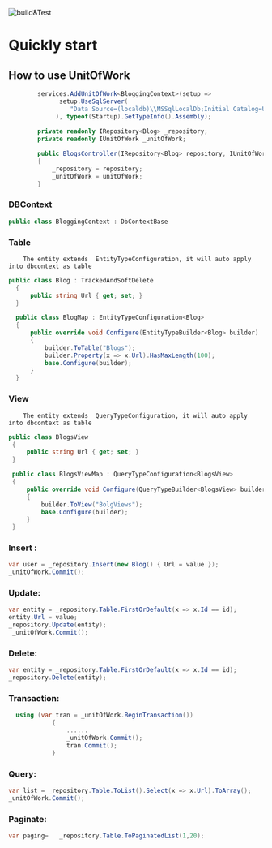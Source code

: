 ![build&Test](https://github.com/mingxiaoyu/UnitOfWork/workflows/build&Test/badge.svg)

# Quickly start

## How to use UnitOfWork
```csharp
        services.AddUnitOfWork<BloggingContext>(setup =>
              setup.UseSqlServer(
                 "Data Source=(localdb)\\MSSqlLocalDb;Initial Catalog=UnitOfWorkDb;Integrated Security=true;MultipleActiveResultSets=true;"
             ), typeof(Startup).GetTypeInfo().Assembly);
             
        private readonly IRepository<Blog> _repository;
        private readonly IUnitOfWork _unitOfWork;

        public BlogsController(IRepository<Blog> repository, IUnitOfWork unitOfWork)
        {
            _repository = repository;
            _unitOfWork = unitOfWork;
        }
 ```  
 
 ### DBContext
 ```csharp
 public class BloggingContext : DbContextBase
 ``` 
 ### Table 
        The entity extends  EntityTypeConfiguration, it will auto apply into dbcontext as table
  ```csharp
 public class Blog : TrackedAndSoftDelete
    {
        public string Url { get; set; }
    }

    public class BlogMap : EntityTypeConfiguration<Blog>
    {
        public override void Configure(EntityTypeBuilder<Blog> builder)
        {
            builder.ToTable("Blogs");
            builder.Property(x => x.Url).HasMaxLength(100);
            base.Configure(builder);
        }
    }
 ``` 
 ### View  
        The entity extends  QueryTypeConfiguration, it will auto apply into dbcontext as table
   ```csharp
  public class BlogsView
    {
        public string Url { get; set; }
    }

    public class BlogsViewMap : QueryTypeConfiguration<BlogsView>
    {
        public override void Configure(QueryTypeBuilder<BlogsView> builder)
        {
            builder.ToView("BolgViews");
            base.Configure(builder);
        }
    }
 ``` 
### Insert : 
```csharp
var user = _repository.Insert(new Blog() { Url = value });
_unitOfWork.Commit();
 ```    
 
### Update:
```csharp
var entity = _repository.Table.FirstOrDefault(x => x.Id == id);
entity.Url = value;
_repository.Update(entity);
 _unitOfWork.Commit();
```       
### Delete:
```csharp
var entity = _repository.Table.FirstOrDefault(x => x.Id == id);
_repository.Delete(entity);
```   
### Transaction:
```csharp
  using (var tran = _unitOfWork.BeginTransaction())
            {
                ......
                _unitOfWork.Commit();
                tran.Commit();
            }
```

### Query:
```csharp
var list = _repository.Table.ToList().Select(x => x.Url).ToArray();
_unitOfWork.Commit();
```   
        
### Paginate:
```csharp
var paging=   _repository.Table.ToPaginatedList(1,20);
```   
